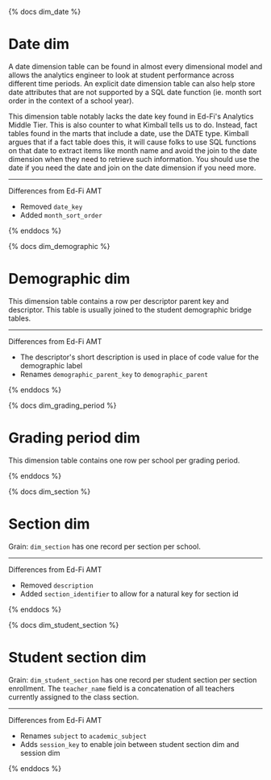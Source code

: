 {% docs dim_date %}

# Date dim

A date dimension table can be found in almost every dimensional model and allows the analytics engineer to look at student performance across different time periods. An explicit date dimension table can also help store date attributes that are not supported by a SQL date function (ie. month sort order in the context of a school year).

This dimension table notably lacks the date key found in Ed-Fi's Analytics Middle Tier. This is also counter to what Kimball tells us to do. Instead, fact tables found in the marts that include a date, use the DATE type. Kimball argues that if a fact table does this, it will cause folks to use SQL functions on that date to extract items like month name and avoid the join to the date dimension when they need to retrieve such information. You should use the date if you need the date and join on the date dimension if you need more.

---------------------------
Differences from Ed-Fi AMT
* Removed `date_key`
* Added `month_sort_order`

{% enddocs %}


{% docs dim_demographic %}

# Demographic dim

This dimension table contains a row per descriptor parent key and descriptor. This table is usually joined to the student demographic bridge tables.

---------------------------
Differences from Ed-Fi AMT
* The descriptor's short description is used in place of code value for the demographic label
* Renames `demographic_parent_key` to `demographic_parent`

{% enddocs %}


{% docs dim_grading_period %}

# Grading period dim

This dimension table contains one row per school per grading period.

<!-- ---------------------------
Differences from Ed-Fi AMT
* Renames `description` -->

{% enddocs %}


{% docs dim_section %}

# Section dim

Grain: `dim_section` has one record per section per school.

---------------------------
Differences from Ed-Fi AMT
* Removed `description`
* Added `section_identifier` to allow for a natural key for section id


{% enddocs %}

{% docs dim_student_section %}

# Student section dim

Grain: `dim_student_section` has one record per student section per section enrollment. The `teacher_name` field is a concatenation of all teachers currently assigned to the class section.

---------------------------
Differences from Ed-Fi AMT
* Renames `subject` to `academic_subject`
* Adds `session_key` to enable join between student section dim and session dim


{% enddocs %}